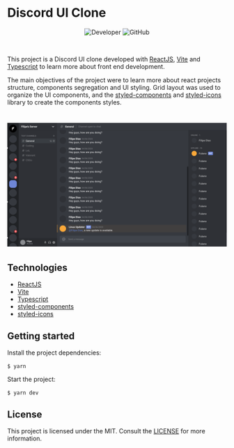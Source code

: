 # Discord UI Clone

<p align="center">
  <img alt="Developer" src="https://img.shields.io/badge/developer-jfilipedias-blue">
  <img alt="GitHub" src="https://img.shields.io/github/license/jfilipedias/discord-ui-clone">
</p>
<br>

This project is a Discord UI clone developed with [ReactJS](https://reactjs.org/), [Vite](https://vitejs.dev/) and [Typescript](https://www.typescriptlang.org/) to learn more about front end development. 

The main objectives of the project were to learn more about react projects structure, components segregation and UI styling. Grid layout was used to organize the UI components, and the [styled-components](https://styled-components.com/) and [styled-icons](https://styled-icons.dev/) library to create the components styles. 

<h1 align="center">
    <img alt="Project final result image" title="Discord UI Clone" src="./src/assets/cover.png" />
</h1>

## Technologies
- [ReactJS](https://reactjs.org/)
- [Vite](https://vitejs.dev/)
- [Typescript](https://www.typescriptlang.org/)
- [styled-components](https://styled-components.com/)
- [styled-icons](https://styled-icons.dev/)

## Getting started
Install the project dependencies:
```shell
$ yarn 
```

Start the project:
```shell
$ yarn dev 
```

## License
This project is licensed under the MIT. Consult the [LICENSE](LICENSE) for more information.
